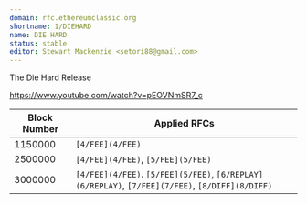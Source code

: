 ```yaml
---
domain: rfc.ethereumclassic.org
shortname: 1/DIEHARD
name: DIE HARD
status: stable
editor: Stewart Mackenzie <setori88@gmail.com>
---
```


The Die Hard Release

https://www.youtube.com/watch?v=pEOVNmSR7_c

  | Block Number | Applied RFCs |
  | ------------ | ------------ |
  | 1150000 | `[4/FEE](4/FEE)` |
  | 2500000 | `[4/FEE](4/FEE)`, `[5/FEE](5/FEE)` |
  | 3000000 | `[4/FEE](4/FEE)`. `[5/FEE](5/FEE)`, `[6/REPLAY](6/REPLAY)`, `[7/FEE](7/FEE)`, `[8/DIFF](8/DIFF)` |
